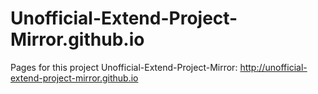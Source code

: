 Unofficial-Extend-Project-Mirror.github.io
==========================================

Pages for this project Unofficial-Extend-Project-Mirror: http://unofficial-extend-project-mirror.github.io
